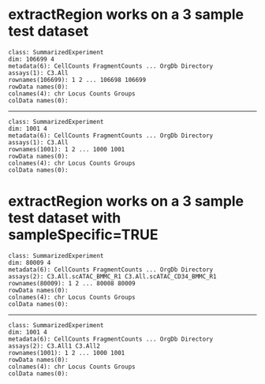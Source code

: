 # extractRegion works on a 3 sample test dataset

    class: SummarizedExperiment 
    dim: 106699 4 
    metadata(6): CellCounts FragmentCounts ... OrgDb Directory
    assays(1): C3.All
    rownames(106699): 1 2 ... 106698 106699
    rowData names(0):
    colnames(4): chr Locus Counts Groups
    colData names(0):

---

    class: SummarizedExperiment 
    dim: 1001 4 
    metadata(6): CellCounts FragmentCounts ... OrgDb Directory
    assays(1): C3.All
    rownames(1001): 1 2 ... 1000 1001
    rowData names(0):
    colnames(4): chr Locus Counts Groups
    colData names(0):

# extractRegion works on a 3 sample test dataset with sampleSpecific=TRUE

    class: SummarizedExperiment 
    dim: 80009 4 
    metadata(6): CellCounts FragmentCounts ... OrgDb Directory
    assays(2): C3.All.scATAC_BMMC_R1 C3.All.scATAC_CD34_BMMC_R1
    rownames(80009): 1 2 ... 80008 80009
    rowData names(0):
    colnames(4): chr Locus Counts Groups
    colData names(0):

---

    class: SummarizedExperiment 
    dim: 1001 4 
    metadata(6): CellCounts FragmentCounts ... OrgDb Directory
    assays(2): C3.All1 C3.All2
    rownames(1001): 1 2 ... 1000 1001
    rowData names(0):
    colnames(4): chr Locus Counts Groups
    colData names(0):

